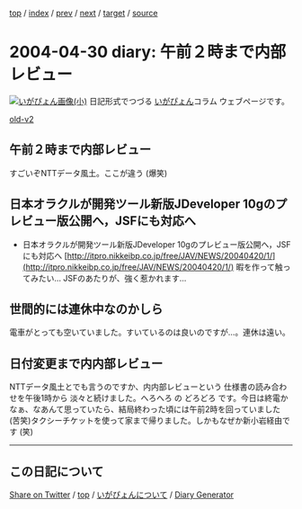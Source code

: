[top](../index.html) 
 / [index](index.html) 
 / [prev](ig040429.html) 
 / [next](ig040501.html) 
 / [target](https://igapyon.github.io/diary/2004/ig040430.html) 
 / [source](https://github.com/igapyon/diary/blob/gh-pages/2004/ig040430.html.src.md) 

2004-04-30 diary: 午前２時まで内部レビュー
=====================================================================================================
[![いがぴょん画像(小)](https://igapyon.github.io/diary/images/iga200306s.jpg "いがぴょん")](https://igapyon.github.io/diary/memo/memoigapyon.html) 日記形式でつづる [いがぴょん](https://igapyon.github.io/diary/memo/memoigapyon.html)コラム ウェブページです。

[old-v2](ig040430-orig.html)

## 午前２時まで内部レビュー

すごいぞNTTデータ風土。ここが違う (爆笑)


## 日本オラクルが開発ツール新版JDeveloper 10gのプレビュー版公開へ，JSFにも対応へ

* 日本オラクルが開発ツール新版JDeveloper 10gのプレビュー版公開へ，JSFにも対応へ
  [http://itpro.nikkeibp.co.jp/free/JAV/NEWS/20040420/1/](http://itpro.nikkeibp.co.jp/free/JAV/NEWS/20040420/1/)
  暇を作って触ってみたい… JSFのあたりが、強く惹かれます…

## 世間的には連休中なのかしら

電車がとっても空いていました。すいているのは良いのですが…。連休は遠い。

## 日付変更まで内内部レビュー

NTTデータ風土とでも言うのですか、内内部レビューという 仕様書の読み合わせを午後1時から 淡々と続けました。へろへろ の どろどろ です。今日は終電かなぁ、なあんて思っていたら、結局終わった頃には午前2時を回っていました (苦笑)タクシーチケットを使って家まで帰りました。しかもなぜか新小岩経由です (笑)


----------------------------------------------------------------------------------------------------

## この日記について

[Share on Twitter](https://twitter.com/intent/tweet?hashtags=igapyon%2Cdiary%2C%E3%81%84%E3%81%8C%E3%81%B4%E3%82%87%E3%82%93&text=%E5%8D%88%E5%89%8D%EF%BC%92%E6%99%82%E3%81%BE%E3%81%A7%E5%86%85%E9%83%A8%E3%83%AC%E3%83%93%E3%83%A5%E3%83%BC&url=https%3A%2F%2Figapyon.github.io%2Fdiary%2F2004%2Fig040430.html) / [top](../index.html) / [いがぴょんについて](https://igapyon.github.io/diary/memo/memoigapyon.html) / [Diary Generator](https://github.com/igapyon/igapyonv3)
